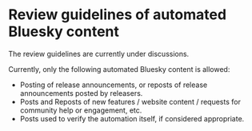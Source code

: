 # Review guidelines of automated Bluesky content

The review guidelines are currently under discussions.

Currently, only the following automated Bluesky content is allowed:

- Posting of release announcements, or reposts of release announcements posted by releasers.
- Posts and Reposts of new features / website content / requests for community help or engagement, etc.
- Posts used to verify the automation itself, if considered appropriate.
